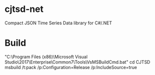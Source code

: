 # cjtsd-net
Compact JSON Time Series Data library for C#/.NET



# Build
"C:\Program Files (x86)\Microsoft Visual Studio\2017\Enterprise\Common7\Tools\VsMSBuildCmd.bat"
cd CJTSD
msbuild /t:pack /p:Configuration=Release /p:IncludeSource=true